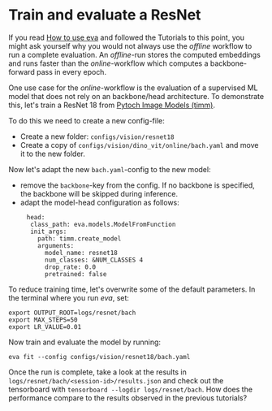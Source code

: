 # Train and evaluate a ResNet

If you read [How to use eva](../getting-started/how_to_use.md) and followed the Tutorials to this point, you might ask yourself why you would not always use the *offline* workflow to run a complete evaluation. An *offline*-run stores the computed embeddings and runs faster than the *online*-workflow which computes a backbone-forward pass in every epoch.

One use case for the *online*-workflow is the evaluation of a supervised ML model that does not rely on an backbone/head architecture. To demonstrate this, let's train a ResNet 18 from [Pytoch Image Models (timm)](https://timm.fast.ai/).

To do this we need to create a new config-file:

 - Create a new folder: `configs/vision/resnet18`
 - Create a copy of `configs/vision/dino_vit/online/bach.yaml` and move it to the new folder.

Now let's adapt the new `bach.yaml`-config to the new model:

 - remove the `backbone`-key from the config. If no backbone is specified, the backbone will be skipped during inference.
 - adapt the model-head configuration as follows:

```
     head:
      class_path: eva.models.ModelFromFunction
      init_args:
        path: timm.create_model
        arguments:
          model_name: resnet18
          num_classes: &NUM_CLASSES 4
          drop_rate: 0.0
          pretrained: false
```
To reduce training time, let's overwrite some of the default parameters. In the terminal where you run *eva*, set:
```
export OUTPUT_ROOT=logs/resnet/bach
export MAX_STEPS=50
export LR_VALUE=0.01
```
Now train and evaluate the model by running:
```
eva fit --config configs/vision/resnet18/bach.yaml
```
Once the run is complete, take a look at the results in `logs/resnet/bach/<session-id>/results.json` and check out the tensorboard with `tensorboard --logdir logs/resnet/bach`. How does the performance compare to the results observed in the previous tutorials?
